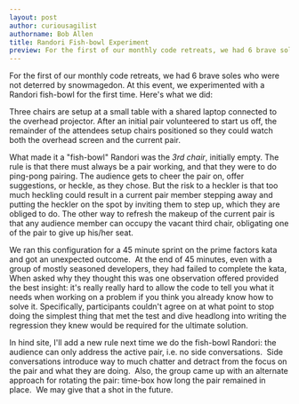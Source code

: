 ```yaml
---
layout: post
author: curiousagilist
authorname: Bob Allen
title: Randori Fish-bowl Experiment
preview: For the first of our monthly code retreats, we had 6 brave soles who were not deterred by snowmagedon. At this event, we experimented with a Randori fish-bowl for the first time. Here's what we did
---
```


For the first of our monthly code retreats, we had 6 brave soles who were not deterred by snowmagedon. At this event, we experimented with a Randori fish-bowl for the first time. Here's what we did:

Three chairs are setup at a small table with a shared laptop connected to the overhead projector. After an initial pair volunteered to start us off, the remainder of the attendees setup chairs positioned so they could watch both the overhead screen and the current pair.

What made it a "fish-bowl" Randori was the _3rd chair_, initially empty. The rule is that there must always be a pair working, and that they were to do ping-pong pairing. The audience gets to cheer the pair on, offer suggestions, or heckle, as they chose. But the risk to a heckler is that too much heckling could result in a current pair member stepping away and putting the heckler on the spot by inviting them to step up, which they are obliged to do. The other way to refresh the makeup of the current pair is that any audience member can occupy the vacant third chair, obligating one of the pair to give up his/her seat.

We ran this configuration for a 45 minute sprint on the prime factors kata and got an unexpected outcome.  At the end of 45 minutes, even with a group of mostly seasoned developers, they had failed to complete the kata, When asked why they thought this was one observation offered provided the best insight: it's really really hard to allow the code to tell you what it needs when working on a problem if you think you already know how to solve it. Specifically, participants couldn't agree on at what point to stop doing the simplest thing that met the test and dive headlong into writing the regression they knew would be required for the ultimate solution.

In hind site, I'll add a new rule next time we do the fish-bowl Randori: the audience can only address the active pair, i.e. no side conversations.  Side conversations introduce way to much chatter and detract from the focus on the pair and what they are doing.  Also, the group came up with an alternate approach for rotating the pair: time-box how long the pair remained in place.  We may give that a shot in the future.
